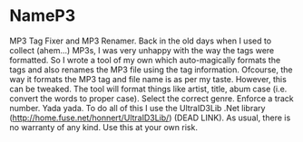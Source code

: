 # NameP3
MP3 Tag Fixer and MP3 Renamer.
Back in the old days when I used to collect (ahem...) MP3s, I was very unhappy with the way the tags were formatted. So I wrote a tool of my own which auto-magically formats the tags and also renames the MP3 file using the tag information. Ofcourse, the way it formats the MP3 tag and file name is as per my taste. However, this can be tweaked. The tool will format things like artist, title, abum case (i.e. convert the words to proper case). Select the correct genre. Enforce a track number. Yada yada. To do all of this I use the UltraID3Lib .Net library (http://home.fuse.net/honnert/UltraID3Lib/) (DEAD LINK). As usual, there is no warranty of any kind. Use this at your own risk.
